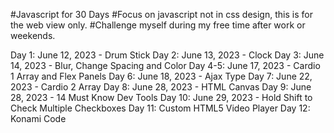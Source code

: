 #Javascript for 30 Days
#Focus on javascript not in css design, this is for the web view only.
#Challenge myself during my free time after work or weekends.

Day 1: June 12, 2023 - Drum Stick
Day 2: June 13, 2023 - Clock
Day 3: June 14, 2023 - Blur, Change Spacing and Color
Day 4-5: June 17, 2023 - Cardio 1 Array and Flex Panels
Day 6: June 18, 2023 - Ajax Type
Day 7: June 22, 2023 - Cardio 2 Array
Day 8: June 28, 2023 - HTML Canvas
Day 9: June 28, 2023 - 14 Must Know Dev Tools
Day 10: June 29, 2023 - Hold Shift to Check Multiple Checkboxes
Day 11: Custom HTML5 Video Player
Day 12: Konami Code